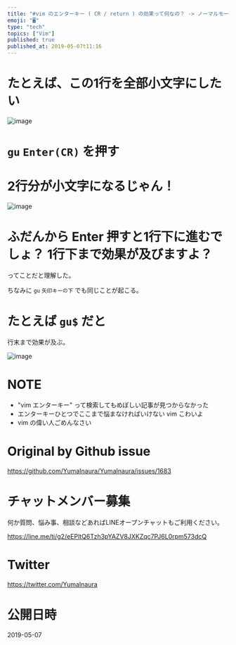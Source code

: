 ```yaml
---
title: "#vim のエンターキー ( CR / return ) の効果って何なの？ -> ノーマルモードのコマンド確定じゃないらしい"
emoji: "🖥"
type: "tech"
topics: ["Vim"]
published: true
published_at: 2019-05-07t11:16
---
```


# たとえば、この1行を全部小文字にしたい

![image](https://user-images.githubusercontent.com/13635059/57261790-4e2c8a00-70a4-11e9-83c6-16ab0d0064ac.png)

# `gu` `Enter(CR)` を押す

# 2行分が小文字になるじゃん！

![image](https://user-images.githubusercontent.com/13635059/57261791-54226b00-70a4-11e9-8eb7-b846cd9c45e0.png)

# ふだんから Enter 押すと1行下に進むでしょ？ 1行下まで効果が及びますよ？ 

ってことだと理解した。

ちなみに `gu` `矢印キーの下` でも同じことが起こる。

# たとえば `gu$` だと

行末まで効果が及ぶ。

![image](https://user-images.githubusercontent.com/13635059/57261800-669ca480-70a4-11e9-8d49-9ad5411117a1.png)

# NOTE

- "vim エンターキー" って検索してもめぼしい記事が見つからなかった
- エンターキーひとつでここまで悩まなければいけない vim こわいよ
- vim の偉い人ごめんなさい

# Original by Github issue

https://github.com/YumaInaura/YumaInaura/issues/1683








<!-- Update From Qiita API -->

# チャットメンバー募集


何か質問、悩み事、相談などあればLINEオープンチャットもご利用ください。

https://line.me/ti/g2/eEPltQ6Tzh3pYAZV8JXKZqc7PJ6L0rpm573dcQ





# Twitter


https://twitter.com/YumaInaura


<!-- Update From Qiita API -->



# 公開日時

2019-05-07
